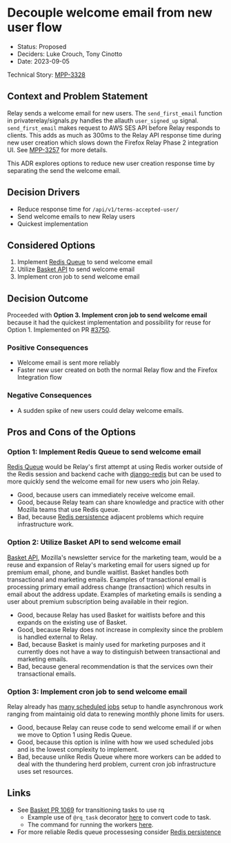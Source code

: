 <!-- ADR template, source: https://github.com/adr/madr -->

# Decouple welcome email from new user flow

- Status: Proposed
- Deciders: Luke Crouch, Tony Cinotto
- Date: 2023-09-05

Technical Story: [MPP-3328](https://mozilla-hub.atlassian.net/browse/MPP-3328)

## Context and Problem Statement

Relay sends a welcome email for new users. The `send_first_email` function in privaterelay/signals.py handles the allauth `user_signed_up` signal. `send_first_email` makes request to AWS SES API before Relay responds to clients. This adds as much as 300ms to the Relay API response time during new user creation which slows down the Firefox Relay Phase 2 integration UI. See [MPP-3257](https://mozilla-hub.atlassian.net/browse/MPP-3257) for more details.

This ADR explores options to reduce new user creation response time by separating the send the welcome email.

## Decision Drivers

- Reduce response time for `/api/v1/terms-accepted-user/`
- Send welcome emails to new Relay users
- Quickest implementation

## Considered Options

1. Implement [Redis Queue](REDIS_QUEUE) to send welcome email
2. Utilize [Basket API](BASKET) to send welcome email
3. Implement cron job to send welcome email

## Decision Outcome

Proceeded with **Option 3. Implement cron job to send welcome email** because it had the quickest implementation and possibility for reuse for Option 1. Implemented on PR [#3750](https://github.com/mozilla/fx-private-relay/pull/3750).

### Positive Consequences

- Welcome email is sent more reliably
- Faster new user created on both the normal Relay flow and the Firefox Integration flow

### Negative Consequences

- A sudden spike of new users could delay welcome emails.

## Pros and Cons of the Options

### Option 1: Implement Redis Queue to send welcome email

[Redis Queue](REDIS_QUEUE) would be Relay's first attempt at using Redis worker outside of the Redis session and backend cache with [django-redis](https://pypi.org/project/django-redis/) but can be used to more quickly send the welcome email for new users who join Relay.

- Good, because users can immediately receive welcome email.
- Good, because Relay team can share knowledge and practice with other Mozilla teams that use Redis queue.
- Bad, because [Redis persistence](https://redis.io/docs/management/persistence/) adjacent problems which require infrastructure work.

### Option 2: Utilize Basket API to send welcome email

[Basket API](BASKET), Mozilla's newsletter service for the marketing team, would be a reuse and expansion of Relay's marketing email for users signed up for premium email, phone, and bundle waitlist. Basket handles both transactional and marketing emails. Examples of transactional email is processing primary email address change (transaction) which results in email about the address update. Examples of marketing emails is sending a user about premium subscription being available in their region.

- Good, because Relay has used Basket for waitlists before and this expands on the existing use of Basket.
- Good, because Relay does not increase in complexity since the problem is handled external to Relay.
- Bad, because Basket is mainly used for marketing purposes and it currently does not have a way to distinguish between transactional and marketing emails.
- Bad, because general recommendation is that the services own their transactional emails.

### Option 3: Implement cron job to send welcome email

Relay already has [many scheduled jobs](https://dashboard.heroku.com/apps/fx-private-relay/scheduler) setup to handle asynchronous work ranging from maintainig old data to renewing monthly phone limits for users.

- Good, because Relay can reuse code to send welcome email if or when we move to Option 1 using Redis Queue.
- Good, because this option is inline with how we used scheduled jobs and is the lowest complexity to implement.
- Bad, because unlike Redis Queue where more workers can be added to deal with the thundering herd problem, current cron job infrastructure uses set resources.

## Links

- See [Basket PR 1069](https://github.com/mozmeao/basket/pull/1069) for transitioning tasks to use rq
  - Example use of `@rq_task` decorator [here](https://github.com/mozmeao/basket/blob/main/basket/news/tasks.py) to convert code to task.
  - The command for running the workers [here](https://github.com/mozmeao/basket/blob/main/basket/base/management/commands/rqworker.py).
- For more reliable Redis queue processesing consider [Redis persistence](https://redis.io/docs/management/persistence/)

[BASKET]: https://basket.readthedocs.io/
[REDIS_QUEUE]: https://python-rq.org/
